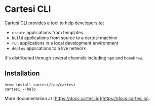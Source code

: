 # Cartesi CLI

Cartesi CLI provides a tool to help developers to:

-   `create` applications from templates
-   `build` applications from source to a cartesi machine
-   `run` applications in a local development environment
-   `deploy` applications to a live network

It's distributed through several channels including `npm` and `homebrew`.

## Installation

```shell
brew install cartesi/tap/cartesi
cartesi --help
```

More documentation at [https://docs.cartesi.io](https://docs.cartesi.io).
